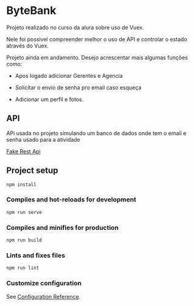 # ByteBank


Projeto realizado no curso da alura sobre uso de Vuex.


Nele foi possivel compreender melhor o uso de API e controlar o estado através do Vuex.

Projeto ainda em andamento. Desejo acrescentar mais algumas funções como:

* Apos logado adicionar Gerentes e Agencia

* Solicitar o envio de senha pro email caso esqueça

* Adicionar um perfil e fotos.




## API
APi usada no projeto simulando um banco de dados onde tem o email e senha usado para a atividade


[Fake Rest Api](https://github.com/viniciosneves/fake-rest-api)

## Project setup
```
npm install
```

### Compiles and hot-reloads for development
```
npm run serve
```

### Compiles and minifies for production
```
npm run build
```

### Lints and fixes files
```
npm run lint
```

### Customize configuration
See [Configuration Reference](https://cli.vuejs.org/config/).

